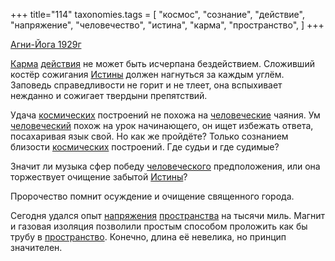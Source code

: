+++
title="114"
taxonomies.tags = [
 "космос",
 "сознание",
 "действие",
 "напряжение",
 "человечество",
 "истина",
 "карма",
 "пространство",
]
+++

[Агни-Йога 1929г](/agni/1929)

[Карма](/tags/карма) [действия](/tags/[действие](/tags/действие)) не может быть исчерпана бездействием. Сложивший костёр сожигания [Истины](/tags/истина) должен нагнуться за каждым углём. Заповедь справедливости не горит и не тлеет, она вспыхивает нежданно и сожигает твердыни препятствий.   

Удача [космических](/tags/космос) построений не похожа на [человеческие](/tags/человечество) чаяния. Ум [человеческий](/tags/человечество) похож на урок начинающего, он ищет избежать ответа, посахаривая язык свой. Но как же пройдёте? Только сознанием близости [космических](/tags/космос) построений. Где судьи и где судимые?   

Значит ли музыка сфер победу [человеческого](/tags/человечество) предположения, или она торжествует очищение забытой [Истины](/tags/истина)?   

Пророчество помнит осуждение и очищение священного города.   

Сегодня удался опыт [напряжения](/tags/напряжение) [пространства](/tags/[пространство](/tags/пространство)) на тысячи миль. Магнит и газовая изоляция позволили простым способом проложить как бы трубу в [пространство](/tags/пространство). Конечно, длина её невелика, но принцип значителен. 